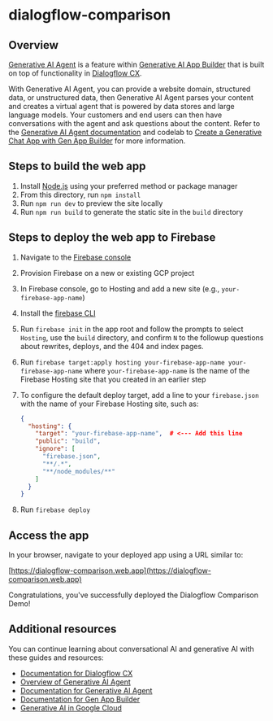 # dialogflow-comparison

## Overview

[Generative AI Agent](https://cloud.google.com/generative-ai-app-builder/docs/agent-intro)
is a feature within
[Generative AI App Builder](https://cloud.google.com/generative-ai-app-builder)
that is built on top of functionality in
[Dialogflow CX](https://cloud.google.com/dialogflow).

With Generative AI Agent, you can provide a website domain, structured data, or
unstructured data, then Generative AI Agent parses your content and creates a
virtual agent that is powered by data stores and large language models. Your
customers and end users can then have conversations with the agent and ask
questions about the content. Refer to the
[Generative AI Agent documentation](https://cloud.google.com/generative-ai-app-builder/docs/agent-usage)
and codelab to
[Create a Generative Chat App with Gen App Builder](https://codelabs.developers.google.com/codelabs/gen-app-builder-chat)
for more information.

## Steps to build the web app

1. Install [Node.js](https://nodejs.org/en) using your preferred method or
   package manager
1. From this directory, run `npm install`
1. Run `npm run dev` to preview the site locally
1. Run `npm run build` to generate the static site in the `build` directory

## Steps to deploy the web app to Firebase

1. Navigate to the [Firebase console](https://console.firebase.google.com/)
1. Provision Firebase on a new or existing GCP project
1. In Firebase console, go to Hosting and add a new site (e.g.,
   `your-firebase-app-name`)
1. Install the [firebase CLI](https://firebase.google.com/docs/cli)
1. Run `firebase init` in the app root and follow the prompts to select
   `Hosting`, use the `build` directory, and confirm `N` to the followup
   questions about rewrites, deploys, and the 404 and index pages.
1. Run
   `firebase target:apply hosting your-firebase-app-name your-firebase-app-name`
   where `your-firebase-app-name` is the name of the Firebase Hosting site that
   you created in an earlier step
1. To configure the default deploy target, add a line to your `firebase.json`
   with the name of your Firebase Hosting site, such as:

   ```json
   {
     "hosting": {
       "target": "your-firebase-app-name",  # <--- Add this line
       "public": "build",
       "ignore": [
         "firebase.json",
         "**/.*",
         "**/node_modules/**"
       ]
     }
   }
   ```

1. Run `firebase deploy`

## Access the app

In your browser, navigate to your deployed app using a URL similar to:

[https://dialogflow-comparison.web.app](https://dialogflow-comparison.web.app)

Congratulations, you've successfully deployed the Dialogflow Comparison Demo!

## Additional resources

You can continue learning about conversational AI and generative AI with
these guides and resources:

- [Documentation for Dialogflow CX](https://cloud.google.com/dialogflow/cx/docs)
- [Overview of Generative AI Agent](https://cloud.google.com/generative-ai-app-builder/docs/agent-intro)
- [Documentation for Generative AI Agent](https://cloud.google.com/generative-ai-app-builder/docs/agent-usage)
- [Documentation for Gen App Builder](https://cloud.google.com/generative-ai-app-builder/docs/introduction)
- [Generative AI in Google Cloud](https://cloud.google.com/ai/generative-ai)
